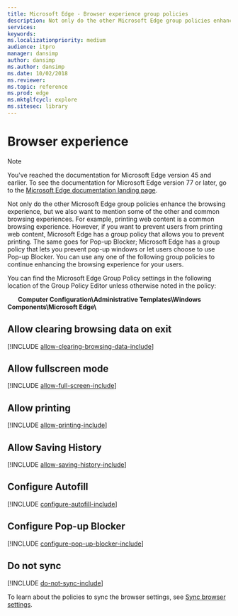 ```yaml
---
title: Microsoft Edge - Browser experience group policies
description: Not only do the other Microsoft Edge group policies enhance the browsing experience, but we must also talk about some of the most common or somewhat common browsing experiences.  For example, printing web content is a common browsing experience. However, if you want to prevent users from printing web content, Microsoft Edge has a group policy that allows you to prevent printing.
services: 
keywords: 
ms.localizationpriority: medium
audience: itpro
manager: dansimp
author: dansimp
ms.author: dansimp
ms.date: 10/02/2018
ms.reviewer: 
ms.topic: reference
ms.prod: edge
ms.mktglfcycl: explore
ms.sitesec: library
---
```


# Browser experience 

> [!NOTE]
> You've reached the documentation for Microsoft Edge version 45 and earlier. To see the documentation for Microsoft Edge version 77 or later, go to the [Microsoft Edge documentation landing page](https://docs.microsoft.com/DeployEdge/index?).

Not only do the other Microsoft Edge group policies enhance the browsing experience, but we also want to mention some of the other and common browsing experiences.  For example, printing web content is a common browsing experience. However, if you want to prevent users from printing web content, Microsoft Edge has a group policy that allows you to prevent printing. The same goes for Pop-up Blocker; Microsoft Edge has a group policy that lets you prevent pop-up windows or let users choose to use Pop-up Blocker. You can use any one of the following group policies to continue enhancing the browsing experience for your users.



You can find the Microsoft Edge Group Policy settings in the following location of the Group Policy Editor unless otherwise noted in the policy:

&nbsp;&nbsp;&nbsp;&nbsp;&nbsp;&nbsp;**Computer Configuration\\Administrative Templates\\Windows Components\\Microsoft Edge\\**

## Allow clearing browsing data on exit 
[!INCLUDE [allow-clearing-browsing-data-include](../includes/allow-clearing-browsing-data-include.md)]

## Allow fullscreen mode
[!INCLUDE [allow-full-screen-include](../includes/allow-full-screen-include.md)]

## Allow printing 
[!INCLUDE [allow-printing-include](../includes/allow-printing-include.md)]

## Allow Saving History 
[!INCLUDE [allow-saving-history-include](../includes/allow-saving-history-include.md)]

## Configure Autofill 
[!INCLUDE [configure-autofill-include](../includes/configure-autofill-include.md)]

## Configure Pop-up Blocker  
[!INCLUDE [configure-pop-up-blocker-include](../includes/configure-pop-up-blocker-include.md)]

## Do not sync 
[!INCLUDE [do-not-sync-include](../includes/do-not-sync-include.md)]

To learn about the policies to sync the browser settings, see [Sync browser settings](sync-browser-settings-gp.md).



